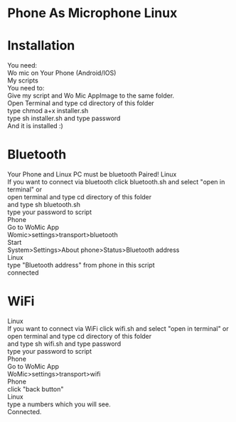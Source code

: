 # Phone As Microphone Linux<br />
# Installation <br />
You need: <br />
Wo mic on Your Phone (Android/IOS)<br />
My scripts<br />
You need to: <br />
Give my script and Wo Mic AppImage to the same folder.<br />
Open Terminal and type cd directory of this folder<br />
type chmod a+x installer.sh<br />
type sh installer.sh and type password <br />
And it is installed :)<br />
# Bluetooth
Your Phone and Linux PC must be bluetooth Paired!
Linux <br />
If you want to connect via bluetooth click bluetooth.sh and select "open in terminal" or <br />
open terminal and type cd directory of this folder <br /> 
and type sh bluetooth.sh <br />
type your password to script<br />
Phone<br />
Go to WoMic App <br />
Womic>settings>transport>bluetooth <br />
Start<br />
System>Settings>About phone>Status>Bluetooth address <br />
Linux<br />
type "Bluetooth address" from phone in this script <br />
connected
# WiFi
Linux<br />
If you want to connect via WiFi click wifi.sh and select "open in terminal" or <br />
open terminal and type cd directory of this folder <br /> 
and type sh wifi.sh and type password<br />
type your password to script <br />
Phone<br />
Go to WoMic App <br />
WoMic>settings>transport>wifi <br />
Phone <br />
click "back button" <br />
Linux <br />
type a numbers which you will see.
<br />Connected.
